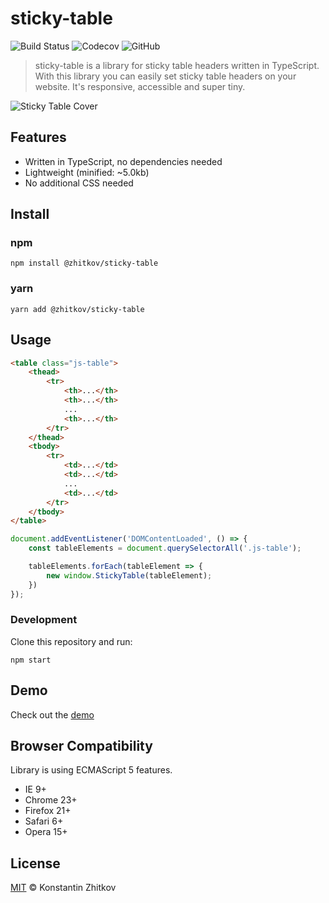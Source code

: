 # sticky-table

![Build Status](https://github.com/zhitkovkostya/sticky-table/actions/workflows/coverage.yml/badge.svg)
![Codecov](https://img.shields.io/codecov/c/github/zhitkovkostya/sticky-table)
![GitHub](https://img.shields.io/github/license/zhitkovkostya/sticky-table)

> sticky-table is a library for sticky table headers written in TypeScript. With this library you can easily set sticky table headers on your website. It's responsive, accessible and super tiny.

![Sticky Table Cover](https://repository-images.githubusercontent.com/448645679/64d17f01-6be4-415e-b783-5267e60d93c0)

## Features

- Written in TypeScript, no dependencies needed
- Lightweight (minified: ~5.0kb)
- No additional CSS needed

## Install

### npm

```
npm install @zhitkov/sticky-table
```

### yarn

```
yarn add @zhitkov/sticky-table
```

## Usage

```html
<table class="js-table">
    <thead>
        <tr>
            <th>...</th>
            <th>...</th>
            ...
            <th>...</th>
        </tr>
    </thead>
    <tbody>
        <tr>
            <td>...</td>
            <td>...</td>
            ...
            <td>...</td>
        </tr>
    </tbody>
</table>
```

```js
document.addEventListener('DOMContentLoaded', () => {
    const tableElements = document.querySelectorAll('.js-table');

    tableElements.forEach(tableElement => {
        new window.StickyTable(tableElement);
    })
});
```

### Development

Clone this repository and run:

```
npm start
```

## Demo

Check out the [demo](https://zhitkovkostya.github.io/sticky-table/)

## Browser Compatibility

Library is using ECMAScript 5 features.

* IE 9+
* Chrome 23+
* Firefox 21+
* Safari 6+
* Opera 15+

## License

[MIT](https://opensource.org/licenses/MIT) © Konstantin Zhitkov
